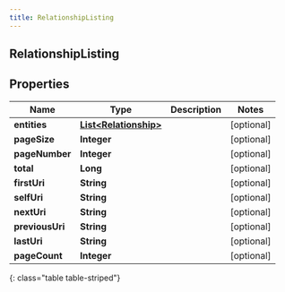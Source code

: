 ```yaml
---
title: RelationshipListing
---
```


## RelationshipListing

## Properties

| Name            | Type                                                                 | Description | Notes      |
| --------------- | -------------------------------------------------------------------- | ----------- | ---------- |
| **entities**    | <!----><!---->[**List&lt;Relationship&gt;**](Relationship.md)<!----> |             | [optional] |
| **pageSize**    | <!----><!---->**Integer**<!---->                                     |             | [optional] |
| **pageNumber**  | <!----><!---->**Integer**<!---->                                     |             | [optional] |
| **total**       | <!----><!---->**Long**<!---->                                        |             | [optional] |
| **firstUri**    | <!----><!---->**String**<!---->                                      |             | [optional] |
| **selfUri**     | <!----><!---->**String**<!---->                                      |             | [optional] |
| **nextUri**     | <!----><!---->**String**<!---->                                      |             | [optional] |
| **previousUri** | <!----><!---->**String**<!---->                                      |             | [optional] |
| **lastUri**     | <!----><!---->**String**<!---->                                      |             | [optional] |
| **pageCount**   | <!----><!---->**Integer**<!---->                                     |             | [optional] |

{: class="table table-striped"}
